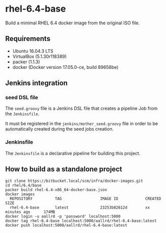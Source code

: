 # rhel-6.4-base

Build a minimal RHEL 6.4 docker image from the original ISO file. 

## Requirements

- Ubuntu 16.04.3 LTS
- VirtualBox (5.1.30r118389)
- packer (1.1.3)
- docker (Docker version 17.05.0-ce, build 89658be)

## Jenkins integration

### seed DSL file

The `seed.groovy` file is a Jenkins DSL file that creates a pipeline Job from the `Jenkinsfile`.

It must be registered in the `jenkins/mother_seed.groovy` file in order to be automatically created during the seed jobs creation. 

### Jenkinsfile

The `Jenkinsfile` is a declarative pipeline for building this project.

## How to build as a standalone project

    git clone https://bitbucket.local/scm/infra/docker-images.git
    cd rhel/6.4/base
    packer build rhel-6.4-x86_64-docker-base.json
    docker images
      REPOSITORY          TAG                 IMAGE ID            CREATED             SIZE
      rhel-6.4-base       latest              23253b82612d        xx minutes ago      174MB
    docker login -u aallrd -p 'password' localhost:5000
    docker tag rhel-6.4-base localhost:5000/aallrd/rhel-6.4-base:latest
    docker push localhost:5000/aallrd/rhel-6.4-base:latest
